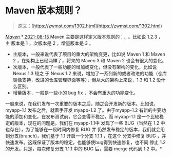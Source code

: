 <!--yml
category: 未分类
date: 0001-01-01 00:00:00
--->

# Maven 版本规则？

> 原文：[https://zwmst.com/1302.html](https://zwmst.com/1302.html)

   [ *Maven* ](https://zwmst.com/maven)*[ <time datetime="2021-08-15T10:59:33+08:00"> 2021-08-15 </time> ](https://zwmst.com/1302.html)  Maven 主要是这样定义版本规则的：.. 。比如说 1.2.3 ，主 版本是 1 ，次版本是 2 ，增量版本是 3 。

*   主版本，一般来说代表了项目的重大的架构变更，比如说 Maven 1 和 Maven 2 ，在架构上已经两样了，将来的 Maven 3 和 Maven 2 也会有很大的变化。
*   次版本，一般代表了一些功能的增加或变化，但没有架构的变化，比如说Nexus 1.3 较之 于 Nexus 1.2 来说，增加了一系列新的或者改进的功能（仓库镜像支持，改进的仓库管理界面等等），但从大的架构上来说，1.3 和 1.2 没什么区别。
*   增量版本，一般是一些小的 bug fix ，不会有重大的功能变化。

一般来说，在我们发布一次重要的版本之后，随之会开发新的版本。比如说，myapp-1.1 发布之后，就着手开发 myapp-1.2 了。由于myapp-1.2 有新的主要功能的添加和变化，在发布测试前，它会变得不稳定，而 myapp-1.1 是一个比较稳定的版本，现在的问题是，我们在 myapp-1.1中 发现了一些 BUG（当然在 1.2 中也存在），为了能够在一段时间内修复 BUG 并 仍然发布稳定的版本，我们就会用到分支(branch)，我们基于 1.1 开启一个分支 1.1.1 ，在这个 分支中修复 BUG ，并快速发布。这既保证了版本的稳定，也能够使bug得到快速修复，也不同 停止 1.2 的开发。只是，每次修复分支 1.1.1 中的 BUG 后，需要 merge 代码到 1.2 中。*